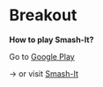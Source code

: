 # Breakout


**How to play Smash-It?**

Go to [Google Play](https://play.google.com/store/apps/details?id=me.smash_it.smashit)

-> or visit [Smash-It](http://www.smash-it.nu) 

